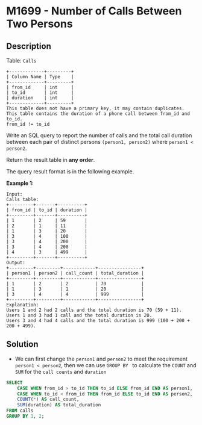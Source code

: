 # M1699 - Number of Calls Between Two Persons

## Description

Table: `Calls`

```
+-------------+---------+
| Column Name | Type    |
+-------------+---------+
| from_id     | int     |
| to_id       | int     |
| duration    | int     |
+-------------+---------+
This table does not have a primary key, it may contain duplicates.
This table contains the duration of a phone call between from_id and to_id.
from_id != to_id
```

 

Write an SQL query to report the number of calls and the total call duration between each pair of distinct persons `(person1, person2)` where `person1 < person2`.

Return the result table in **any order**.

The query result format is in the following example.

 

**Example 1:**

```
Input: 
Calls table:
+---------+-------+----------+
| from_id | to_id | duration |
+---------+-------+----------+
| 1       | 2     | 59       |
| 2       | 1     | 11       |
| 1       | 3     | 20       |
| 3       | 4     | 100      |
| 3       | 4     | 200      |
| 3       | 4     | 200      |
| 4       | 3     | 499      |
+---------+-------+----------+
Output: 
+---------+---------+------------+----------------+
| person1 | person2 | call_count | total_duration |
+---------+---------+------------+----------------+
| 1       | 2       | 2          | 70             |
| 1       | 3       | 1          | 20             |
| 3       | 4       | 4          | 999            |
+---------+---------+------------+----------------+
Explanation: 
Users 1 and 2 had 2 calls and the total duration is 70 (59 + 11).
Users 1 and 3 had 1 call and the total duration is 20.
Users 3 and 4 had 4 calls and the total duration is 999 (100 + 200 + 200 + 499).
```



## Solution

- We can first change the `person1` and `person2` to meet the requirement `person1 < person2`, then we can use `GROUP BY ` to calculate the `COUNT` and `SUM` for the `call counts` and `duration`

```sql
SELECT 
    CASE WHEN from_id > to_id THEN to_id ELSE from_id END AS person1,
    CASE WHEN to_id < from_id THEN from_id ELSE to_id END AS person2,
    COUNT(*) AS call_count,
    SUM(duration) AS total_duration
FROM calls
GROUP BY 1, 2;
```

